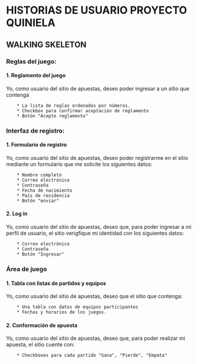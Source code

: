 # **HISTORIAS DE USUARIO PROYECTO QUINIELA**

## **WALKING SKELETON**

### Reglas del juego:

#### 1. Reglamento del juego

Yo, como usuario del sitio de apuestas, deseo poder ingresar a un sitio que contenga

        * La lista de reglas ordenadas por números.
        * Checkbox para confirmar aceptación de reglamento
        * Botón "Acepto reglamento"

### Interfaz de registro:

#### 1. Formulario de registro

Yo, como usuario del sitio de apuestas, deseo poder registrarme en el sitio mediante un formulario que me solicite los siguientes datos:

        * Nombre completo
        * Correo electrónico
        * Contraseña
        * Fecha de nacimiento
        * País de residencia
        * Botón "enviar"

#### 2. Log in

Yo, como usuario del sitio de apuestas, deseo que, para poder ingresar a mi perfil de usuario, el sitio verigfique mi identidad con los siguientes datos:

        * Correo electrónico
        * Contraseña
        * Botón "Ingresar"

### Área de juego

#### 1. Tabla con listas de partidos y equipos

Yo, como usuario del sitio de apuestas, deseo que el sitio que contenga:

        * Una tabla con datos de equipos participantes 
        * Fechas y horarios de los juegos.

#### 2. Conformación de apuesta

Yo, como usuario del sitio de apuestas, deseo que, para poder realizar mi apuesta, el sitio cuente con: 

        * Checkboxes para cada partido "Gana", "Pierde", "Empata"



